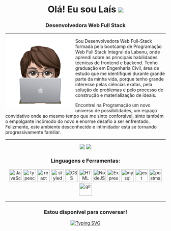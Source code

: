 
<h1 align="center">Olá! Eu sou Laís <img src="https://media.giphy.com/media/hvRJCLFzcasrR4ia7z/giphy.gif" width="30px"/></h1>
<h3 align="center">Desenvolvedora Web Full Stack</h3> 

<!--
**laisrmacedo/laisrmacedo** is a ✨ _special_ ✨ repository because its `README.md` (this file) appears on your GitHub profile.

Here are some ideas to get you started:

- 🔭 I’m currently working on ...
- 🌱 I’m currently learning ...
- 👯 I’m looking to collaborate on ...
- 🤔 I’m looking for help with ...
- 💬 Ask me about ...
- 📫 How to reach me: ...
- 😄 Pronouns: ...
- ⚡ Fun fact: ...
-->

**************

<img align="left" src="./sticker.png" width="220px"> 

<p>Sou Desenvolvedora Web Full-Stack formada pelo bootcamp de Programação Web Full Stack Integral da Labenu, onde aprendi sobre as principais habilidades técnicas de frontend e backend. Tenho graduação em Engenharia Civil, área de estudo que me identifiquei durante grande parte da minha vida, porque tenho grande interesse pelas ciências exatas, pela solução de problemas e pelo processo de construção e materialização de ideais.
<br>

Encontrei na Programação um novo universo de possibilidades, um espaço convidativo onde ao mesmo tempo que me sinto confortável, sinto também o empolgante incômodo do novo e enorme desafio a ser enfrentado. Felizmente, este ambiente desconhecido e intimidador está se tornando progressivamente familiar. </p>

***************	

<div align="center">
  <img height="150em" src="https://github-readme-stats-eight-theta.vercel.app/api?username=laisrmacedo&show_icons=true&theme=radical&include_all_commits=true&count_private=true"/>
  <img height="150em" src="https://github-readme-stats-eight-theta.vercel.app/api/top-langs/?username=laisrmacedo&layout=compact&langs_count=8&theme=radical"/>
<div>	
	
	
<h3 align="center">Linguagens e Ferramentas:</h3>
<p align="center">
  <img height="40" width="40" src="https://cdn.simpleicons.org/javascript/fd428d" title='JavaScript'/> 
  <img height="40" width="40" src="https://cdn.simpleicons.org/typescript/fd428d" title='typescript'/> 
  <img height="40" width="40" src="https://cdn.simpleicons.org/react/fd428d" title='react'/> 
  <img height="40" width="40" src="https://cdn.simpleicons.org/styledcomponents/fd428d" title='styledcomponents'/> 
  <img height="40" width="40" src="https://cdn.simpleicons.org/css3/fd428d" title='CSS'/> 
  <img height="40" width="40" src="https://cdn.simpleicons.org/html5/fd428d" title='HTML'/> 
  <img height="40" width="40" src="https://cdn.simpleicons.org/nodedotjs/fd428d" title='NodeJS'/> 
  <img height="40" width="40" src="https://cdn.simpleicons.org/express/fd428d" title='Express'/> 
  <img height="40" width="40" src="https://cdn.simpleicons.org/mysql/fd428d" title='mysql'/>
  <img height="40" width="40" src="https://cdn.simpleicons.org/jest/fd428d" title='jest'/>
  <img height="40" width="40" src="https://cdn.simpleicons.org/postman/fd428d" title='postman'/>
  <img height="40" width="40" src="https://cdn.simpleicons.org/git/fd428d" title='git'/>
</p>


*******************

<h3 align="center">Estou disponível para conversar!</h3>
<a href="https://git.io/typing-svg"><img src="https://readme-typing-svg.demolab.com?font=Fira+Code&pause=1000&color=AEAEAE&center=true&vCenter=true&width=1000&lines=%23OpenToWork;%23BuscandoEmprego" alt="Typing SVG" /></a>
